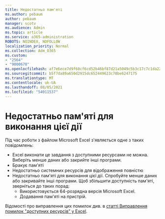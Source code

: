 ```yaml
---
title: Недостатньо пам'яті
ms.author: pebaum
author: pebaum
manager: scotv
ms.audience: Admin
ms.topic: article
ms.service: o365-administration
ROBOTS: NOINDEX, NOFOLLOW
localization_priority: Normal
ms.collection: Adm_O365
ms.custom:
- "2564"
- "9000678"
ms.openlocfilehash: af7e6ece7d9f60cf6cd52b46bf87d21a5049c5b3c17c7c1da2241cab0bff3264
ms.sourcegitcommit: b5f7da89a650d2915dc652449623c78be6247175
ms.translationtype: MT
ms.contentlocale: uk-UA
ms.lasthandoff: 08/05/2021
ms.locfileid: "54011537"
---
```

# <a name="there-isnt-enough-memory-to-complete-this-action"></a>Недостатньо пам'яті для виконання цієї дії

Під час роботи з файлом Microsoft Excel з'являється одне з таких повідомлень:

- Excel виконати це завдання з доступними ресурсами не можна. Виберіть менше даних або закрийте інші програми.
- Бракує пам'яті
- Недостатньо системних ресурсів для відображення повністю
- Недостатньо пам'яті для виконання цієї дії. Спробуйте менше даних або закривайте інші програми. Щоб збільшити доступність пам'яті, зверніться до таких порад: 
    - Використовується 64-розрядна версія Microsoft Excel.
    - Додавання пам'яті на пристрій.

Відомості про виправлення цих помилок див. в [статті Виправлення помилок "доступних ресурсів" у Excel](https://docs.microsoft.com/office/troubleshoot/excel/available-resources-errors).